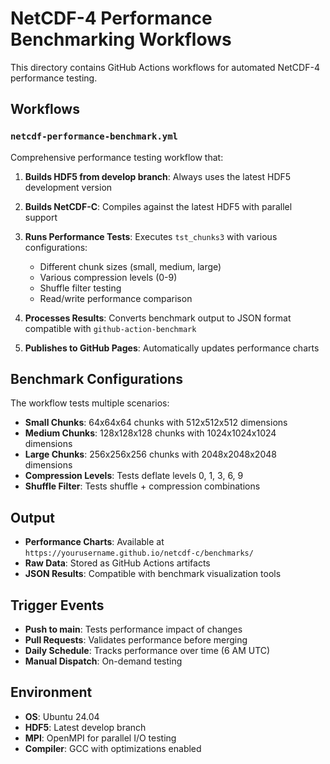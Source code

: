 # NetCDF-4 Performance Benchmarking Workflows

This directory contains GitHub Actions workflows for automated NetCDF-4 performance testing.

## Workflows

### `netcdf-performance-benchmark.yml`

Comprehensive performance testing workflow that:

1. **Builds HDF5 from develop branch**: Always uses the latest HDF5 development version
2. **Builds NetCDF-C**: Compiles against the latest HDF5 with parallel support
3. **Runs Performance Tests**: Executes `tst_chunks3` with various configurations:
   - Different chunk sizes (small, medium, large)
   - Various compression levels (0-9)
   - Shuffle filter testing
   - Read/write performance comparison

4. **Processes Results**: Converts benchmark output to JSON format compatible with `github-action-benchmark`
5. **Publishes to GitHub Pages**: Automatically updates performance charts

## Benchmark Configurations

The workflow tests multiple scenarios:

- **Small Chunks**: 64x64x64 chunks with 512x512x512 dimensions
- **Medium Chunks**: 128x128x128 chunks with 1024x1024x1024 dimensions
- **Large Chunks**: 256x256x256 chunks with 2048x2048x2048 dimensions
- **Compression Levels**: Tests deflate levels 0, 1, 3, 6, 9
- **Shuffle Filter**: Tests shuffle + compression combinations

## Output

- **Performance Charts**: Available at `https://yourusername.github.io/netcdf-c/benchmarks/`
- **Raw Data**: Stored as GitHub Actions artifacts
- **JSON Results**: Compatible with benchmark visualization tools

## Trigger Events

- **Push to main**: Tests performance impact of changes
- **Pull Requests**: Validates performance before merging
- **Daily Schedule**: Tracks performance over time (6 AM UTC)
- **Manual Dispatch**: On-demand testing

## Environment

- **OS**: Ubuntu 24.04
- **HDF5**: Latest develop branch
- **MPI**: OpenMPI for parallel I/O testing
- **Compiler**: GCC with optimizations enabled